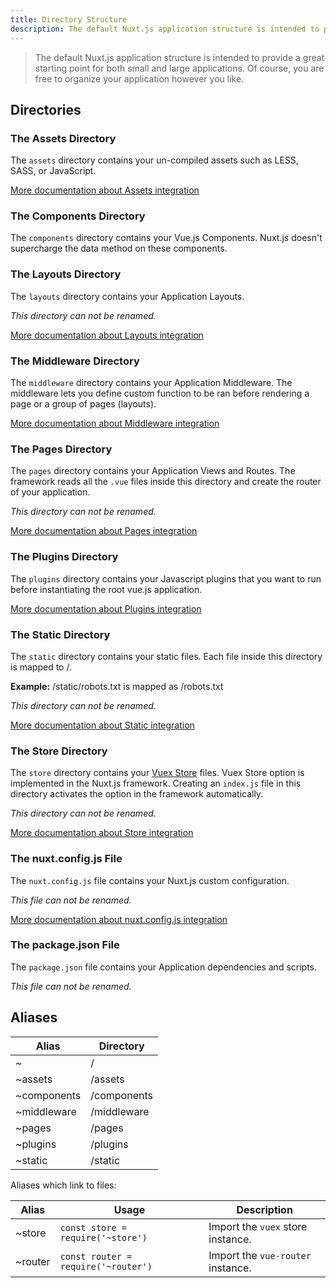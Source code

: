 ```yaml
---
title: Directory Structure
description: The default Nuxt.js application structure is intended to provide a great starting point for both large and small applications.
---
```


> The default Nuxt.js application structure is intended to provide a great starting point for both small and large applications. Of course, you are free to organize your application however you like.

## Directories

### The Assets Directory

The `assets` directory contains your un-compiled assets such as LESS, SASS, or JavaScript.

[More documentation about Assets integration](/guide/assets)

### The Components Directory

The `components` directory contains your Vue.js Components. Nuxt.js doesn't supercharge the data method on these components.

### The Layouts Directory

The `layouts` directory contains your Application Layouts.

_This directory can not be renamed._

[More documentation about Layouts integration](/guide/views#layouts)

### The Middleware Directory

The `middleware` directory contains your Application Middleware. The middleware lets you define custom function to be ran before rendering a page or a group of pages (layouts).

[More documentation about Middleware integration](/guide/routing#middleware)

### The Pages Directory

The `pages` directory contains your Application Views and Routes. The framework reads all the `.vue` files inside this directory and create the router of your application.

_This directory can not be renamed._

[More documentation about Pages integration](/guide/views)

### The Plugins Directory

The `plugins` directory contains your Javascript plugins that you want to run before instantiating the root vue.js application.

[More documentation about Plugins integration](/guide/plugins)

### The Static Directory

The `static` directory contains your static files. Each file inside this directory is mapped to /.

**Example:** /static/robots.txt is mapped as /robots.txt

_This directory can not be renamed._

[More documentation about Static integration](/guide/assets#static)

### The Store Directory

The `store` directory contains your [Vuex Store](http://vuex.vuejs.org) files. Vuex Store option is implemented in the Nuxt.js framework. Creating an `index.js` file in this directory activates the option in the framework automatically.

_This directory can not be renamed._

[More documentation about Store integration](/guide/vuex-store)

### The nuxt.config.js File

The `nuxt.config.js` file contains your Nuxt.js custom configuration.

_This file can not be renamed._

[More documentation about nuxt.config.js integration](/guide/configuration)

### The package.json File

The `package.json` file contains your Application dependencies and scripts.

_This file can not be renamed._

## Aliases

| Alias       | Directory   |
|-------------|-------------|
| ~           | /           |
| ~assets     | /assets     |
| ~components | /components |
| ~middleware | /middleware |
| ~pages      | /pages      |
| ~plugins    | /plugins    |
| ~static     | /static     |

Aliases which link to files:

| Alias   | Usage                               | Description                       |
|---------|-------------------------------------|-----------------------------------|
| ~store  | `const store = require('~store')`   | Import the `vuex` store instance. |
| ~router | `const router = require('~router')` | Import the `vue-router` instance. |
